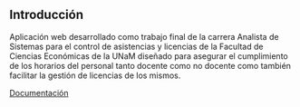 Introducción
---
Aplicación web desarrollado como trabajo final de la carrera Analista de Sistemas para el control de asistencias y licencias de la Facultad de Ciencias Económicas de la UNaM diseñado para asegurar el cumplimiento de los horarios del personal tanto docente como no docente como también facilitar la gestión de licencias de los mismos.

[Documentación](https://docs.google.com/document/d/13pwRKeNyOFu3NwYGDUXxPZudh6xlYAgokhgzRMIJZAE/edit?usp=sharing)


